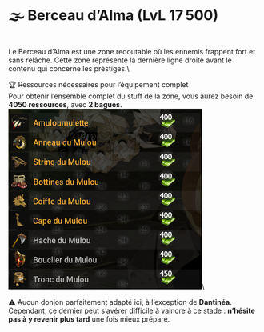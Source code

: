 # 🌫️ Berceau d’Alma (LvL 17 500)

\
Le Berceau d’Alma est une zone redoutable où les ennemis frappent fort et sans relâche. Cette zone représente la dernière ligne droite avant le contenu qui concerne les préstiges.\


🏆 Ressources nécessaires pour l’équipement complet\
Pour obtenir l’ensemble complet du stuff de la zone, vous aurez besoin de **4050 ressources**, avec **2 bagues**.\
![](../../.gitbook/assets/{B292F0EC-F20B-49EC-8BFC-4A4621091E39}.png)\


⚠️ Aucun donjon parfaitement adapté ici, à l’exception de **Dantinéa**. Cependant, ce dernier peut s’avérer difficile à vaincre à ce stade : **n’hésite pas à y revenir plus tard** une fois mieux préparé.

